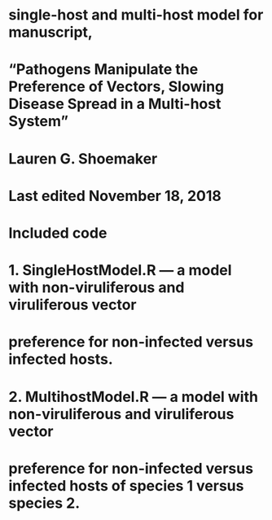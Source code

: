 # single-host and multi-host model for manuscript, 
# “Pathogens Manipulate the Preference of Vectors, Slowing Disease Spread in a Multi-host System”
# Lauren G. Shoemaker
# Last edited November 18, 2018

# Included code
# 1. SingleHostModel.R — a model with non-viruliferous and viruliferous vector 
# preference for non-infected versus infected hosts.
# 2. MultihostModel.R — a model with non-viruliferous and viruliferous vector 
# preference for non-infected versus infected hosts of species 1 versus species 2. 
